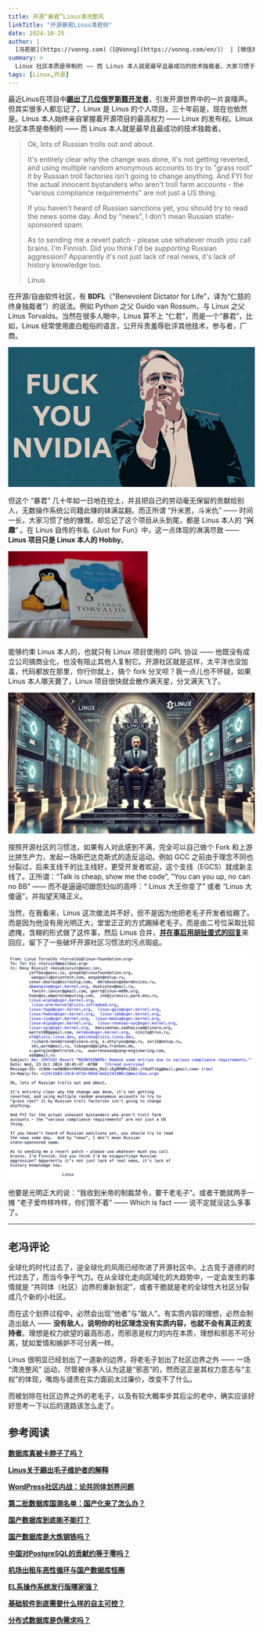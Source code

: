 ```yaml
---
title: 开源“暴君”Linus清洗整风
linkTitle: "开源暴君Linus清君侧"
date: 2024-10-25
author: |
  [冯若航](https://vonng.com)（[@Vonng](https://vonng.com/en/)） | [微信原文](https://mp.weixin.qq.com/s/IcmXCMyflqGlAPA8vFzyyA)
summary: >
  Linux 社区本质是帝制的 —— 而 Linus 本人就是最早且最成功的技术独裁者，大家习惯于 Linus 的慷慨，却忘记了这一点。
tags: [Linux,开源]
---
```


最近Linus在项目中[**踢出了几位俄罗斯籍开发者**](https://lore.kernel.org/all/CAHk-=whNGNVnYHHSXUAsWds_MoZ-iEgRMQMxZZ0z-jY4uHT+Gg@mail.gmail.com/)，引发开源世界中的一片哀嚎声。但其实很多人都忘记了，Linux 是 Linus 的个人项目，三十年前是，现在也依然是。Linus 本人始终亲自掌握着开源项目的最高权力 —— Linux 的发布权。Linux 社区本质是帝制的 —— 而 Linus 本人就是最早且最成功的技术独裁者。

> Ok, lots of Russian trolls out and about.
> 
> It's entirely clear why the change was done, it's not getting reverted, and using multiple random anonymous accounts to try to "grass root" it by Russian troll factories isn't going to change anything. And FYI for the actual innocent bystanders who aren't troll farm accounts - the "various compliance requirements" are not just a US thing.
> 
> If you haven't heard of Russian sanctions yet, you should try to read the news some day.  And by "news", I don't mean Russian state-sponsored spam.
> 
> As to sending me a revert patch - please use whatever mush you call brains. I'm Finnish. Did you think I'd be *supporting* Russian aggression? Apparently it's not just lack of real news, it's lack of history knowledge too.
> 
> Linus

在开源/自由软件社区，有 **BDFL**（"Benevolent Dictator for Life"，译为“仁慈的终身独裁者”）的说法。例如 Python 之父 Guido van Rossum，与 Linux 之父 Linus Torvalds。当然在很多人眼中，Linus 算不上 “仁君”，而是一个“暴君”，比如，Linus 经常使用直白粗俗的语言，公开斥责羞辱批评其他技术，参与者，厂商。

![fuck-nvidia.jpg](fuck-nvidia.jpg)

但这个 “暴君” 几十年如一日地在挖土，并且把自己的劳动毫无保留的贡献给别人，无数操作系统公司籍此赚的钵满盆翻。而正所谓 “升米恩，斗米仇” —— 时间一长，大家习惯了他的慷慨，却忘记了这个项目从头到尾，都是 Linus 本人的 “**兴趣**” 。在 Linus 自传的书名《Just for Fun》中，这一点体现的淋漓尽致 —— **Linus 项目只是 Linux 本人的 Hobby**。

![biography.jpg](biography.jpg)

能够约束 Linus 本人的，也就只有 Linux 项目使用的 GPL 协议 —— 他既没有成立公司搞商业化，也没有阻止其他人复制它。开源社区就是这样，太平洋也没加盖，代码都放在那里，你行你就上，搞个 fork 分叉呗？我一点儿也不怀疑，如果 Linus 本人哪天薨了，Linux 项目很快就会散作满天星，分叉满天飞了。

![](featured.webp)

按照开源社区的习惯法，如果有人对此感到不满，完全可以自己做个 Fork 和上游比拼生产力，发起一场斯巴达克斯式的造反运动。例如 GCC 之前由于理念不同也分裂过，后来支线干的比主线好，更受开发者欢迎，这个支线（EGCS）就成新主线了。正所谓：“Talk is cheap, show me the code”, "You can you up, no can no BB" —— 而不是逼逼叨跟怨妇似的高呼：“ Linus 大王你变了” 或者 “Linus 大傻逼”，并指望天降正义。


当然，在我看来，Linus 这次做法并不好，但不是因为他把老毛子开发者给踢了。而是因为他没有用光明正大，堂堂正正的方式踢掉老毛子。而是由二号位采取比较遮掩，含糊的形式做了这件事，然后 Linus 合并，[**并在事后用胡扯蛋式的回复**](https://mp.weixin.qq.com/s?__biz=MzU5ODAyNTM5Ng==&mid=2247488531&idx=1&sn=76cd7b9329dbaedde7b70e78cc253f5f&scene=21#wechat_redirect)来回应，留下了一些破坏开源社区习惯法的污点瑕疵。

![reply.png](reply.png)

他要是光明正大的说：“我收到米帝的制裁禁令，要干老毛子”。或者干脆就两手一摊 “老子爱咋样咋样，你们管不着” —— Which is fact —— 说不定就没这么多事了。






------

## **老冯评论**

全球化的时代过去了，逆全球化的风雨已经吹进了开源社区中。上古竞于道德的时代过去了，而当今争于气力。在从全球化走向区域化的大趋势中，一定会发生的事情就是 “共同体（社区）边界的重新划定”，或者干脆就是老的全球性大社区分裂成几个新的小社区。

而在这个划界过程中，必然会出现“他者”与“敌人”。有实质内容的理想，必然会制造出敌人 —— **没有敌人，说明你的社区理念没有实质内容，也就不会有真正的支持者**。理想是权力欲望的最高形态，而邪恶是权力的内在本质，理想和邪恶不可分离，犹如爱情和嫉妒不可分离一样。

Linus 很明显已经划出了一道新的边界，将老毛子划出了社区边界之外 —— 一场 “清洗整风” 运动，尽管被许多人认为这是“邪恶”的，然而这正是其权力意志与“主权”的体现，嘴炮与谴责在实力面前太过廉价，改变不了什么。

而被划除在社区边界之外的老毛子，以及有较大概率步其后尘的老中，确实应该好好思考一下以后的道路该怎么走了。




## **参考阅读**

[**数据库真被卡脖子了吗？**](https://mp.weixin.qq.com/s?__biz=MzU5ODAyNTM5Ng==&mid=2247486379&idx=1&sn=b751c51a2b73e43e61487abfdc073da3&scene=21#wechat_redirect)

[**Linus关于踢出毛子维护者的解释**](http://mp.weixin.qq.com/s?__biz=MzU5ODAyNTM5Ng==&mid=2247488531&idx=1&sn=76cd7b9329dbaedde7b70e78cc253f5f&chksm=fe4b21c8c93ca8de98e0167656e07f25577f3d6cc4ec9456335ff290834979b26f67cd72cee2&scene=21#wechat_redirect)

[**WordPress社区内战：论共同体划界问题**](http://mp.weixin.qq.com/s?__biz=MzU5ODAyNTM5Ng==&mid=2247488488&idx=1&sn=191ee82363bf58abc33ba11ce2e1463f&chksm=fe4b2633c93caf25ca32cb29ae631a1a8af72424fb56b1fe9719912fddc7ca43ee9c9a45bf87&scene=21#wechat_redirect)

[**第二批数据库国测名单：国产化来了怎么办？**](http://mp.weixin.qq.com/s?__biz=MzU5ODAyNTM5Ng==&mid=2247488427&idx=1&sn=2706b76f318760c5c4f09f9bc240d4a2&chksm=fe4b2670c93caf663649a450820ad137d09ce4cf71ee6b9f4f5f1d1e35adb2b3d7202f5ab9fd&scene=21#wechat_redirect)

[**国产数据库到底能不能打？**](https://mp.weixin.qq.com/s?__biz=MzU5ODAyNTM5Ng==&mid=2247487513&idx=1&sn=d51ad679e75833d1d71437ed35e21693&scene=21#wechat_redirect)

[**国产数据库是大炼钢铁吗？**](https://mp.weixin.qq.com/s?__biz=MzU5ODAyNTM5Ng==&mid=2247486804&idx=1&sn=069c7655d0b38b0e7421e847cc7d5576&scene=21#wechat_redirect)

[**中国对PostgreSQL的贡献约等于零吗？**](https://mp.weixin.qq.com/s?__biz=MzU5ODAyNTM5Ng==&mid=2247486763&idx=1&sn=d05db7200faa6b23f61ca51328439833&scene=21#wechat_redirect)

[**机场出租车恶性循环与国产数据库怪圈**](https://mp.weixin.qq.com/s?__biz=MzU5ODAyNTM5Ng==&mid=2247488022&idx=1&sn=5a76f6a0200f3afb7c1a2edcbb38799e&scene=21#wechat_redirect)

[**EL系操作系统发行版哪家强？**](https://mp.weixin.qq.com/s?__biz=MzU5ODAyNTM5Ng==&mid=2247486256&idx=1&sn=15dd3001e9890e11144b42a84636d2e9&scene=21#wechat_redirect)

[**基础软件到底需要什么样的自主可控？**](https://mp.weixin.qq.com/s?__biz=MzU5ODAyNTM5Ng==&mid=2247486061&idx=1&sn=a1452dfa864f702d40bf612839a4e9e4&scene=21#wechat_redirect)

[**分布式数据库是伪需求吗？**](https://mp.weixin.qq.com/s?__biz=MzU5ODAyNTM5Ng==&mid=2247485549&idx=1&sn=7c34439d82431129c57aba211202b5ca&scene=21#wechat_redirect)